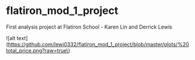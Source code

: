 # flatiron_mod_1_project
First analysis project at Flatiron School - Karen Lin and Derrick Lewis

![alt text](https://github.com/lewi0332/flatiron_mod_1_project/blob/master/plots/%20total_price.png?raw=true\)